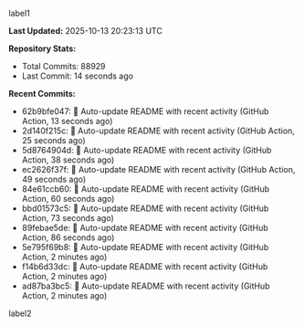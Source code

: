 
label1 
<!-- ACTIVITY_START -->
**Last Updated:** 2025-10-13 20:23:13 UTC

**Repository Stats:**
- Total Commits: 88929
- Last Commit: 14 seconds ago

**Recent Commits:**
- 62b9bfe047: 🤖 Auto-update README with recent activity (GitHub Action, 13 seconds ago)
- 2d140f215c: 🤖 Auto-update README with recent activity (GitHub Action, 25 seconds ago)
- 5d8764904d: 🤖 Auto-update README with recent activity (GitHub Action, 38 seconds ago)
- ec2626f37f: 🤖 Auto-update README with recent activity (GitHub Action, 49 seconds ago)
- 84e61ccb60: 🤖 Auto-update README with recent activity (GitHub Action, 60 seconds ago)
- bbd01573c5: 🤖 Auto-update README with recent activity (GitHub Action, 73 seconds ago)
- 89febae5de: 🤖 Auto-update README with recent activity (GitHub Action, 86 seconds ago)
- 5e795f69b8: 🤖 Auto-update README with recent activity (GitHub Action, 2 minutes ago)
- f14b6d33dc: 🤖 Auto-update README with recent activity (GitHub Action, 2 minutes ago)
- ad87ba3bc5: 🤖 Auto-update README with recent activity (GitHub Action, 2 minutes ago)
<!-- ACTIVITY_END -->

label2
